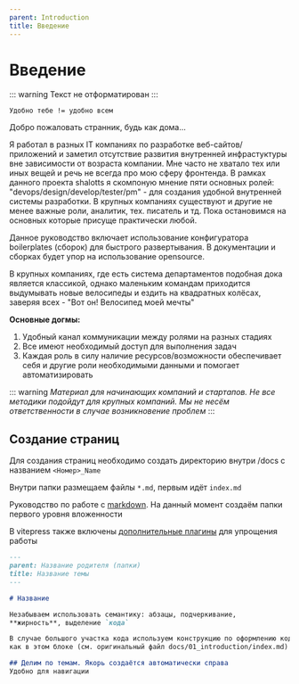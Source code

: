 ```yaml
---
parent: Introduction
title: Введение
---
```


# Введение

::: warning
Текст не отформатирован
:::

`Удобно тебе != удобно всем`

Добро пожаловать странник, будь как дома...

Я работал в разных IT компаниях по разработке веб-сайтов/приложений и заметил отсутствие развития
внутренней инфрастуктуры вне зависимости от возраста компании. Мне часто не хватало тех или иных
вещей и речь не всегда про мою сферу фронтенда. В рамках данного проекта shalotts я скомпоную
мнение пяти основных ролей: "devops/design/develop/tester/pm" - для создания удобной внутренней
системы разработки. В крупных
компаниях существуют и другие не менее важные роли, аналитик,
тех.
писатель и тд. Пока остановимся на основных которые присуще практически любой.

Данное руководство включает использование конфигуратора boilerplates (сборок) для быстрого
развертывания. В документации и сборках будет упор на использование opensource.

В крупных компаниях, где есть система департаментов подобная дока является классикой, однако
маленьким командам приходится выдумывать новые велосипеды и ездить на квадратных колёсах,
заверяя всех - "Вот он! Велосипед моей мечты"

**Основные догмы:**

1) Удобный канал коммуникации между ролями на разных стадиях
2) Все имеют необходимый доступ для выполнения задач
3) Каждая роль в силу наличие ресурсов/возможности обеспечивает себя и другие роли необходимыми
   данными и помогает автоматизировать

::: warning
*Материал для начинающих компаний и стартапов. Не все методики подойдут для крупных компаний.
Мы не несём ответственности в случае возникновение проблем*
:::

## Создание страниц

Для создания страниц необходимо создать директорию внутри /docs с названием `<Номер>_Name`

Внутри папки размещаем файлы `*.md`, первым идёт `index.md`

Руководство по работе с [markdown](https://gist.github.com/Jekins/2bf2d0638163f1294637).
На данный момент создаём папки первого уровня вложенности

В vitepress также включены [дополнительные плагины](https://vitepress.dev/guide/markdown) для
упрощения работы

```markdown
---
parent: Название родителя (папки)
title: Название темы
---

# Название

Незабываем использовать семантику: абзацы, подчеркивание,
**жирность**, выделение `кода`

В случае большого участка кода используем конструкцию по оформлению кода 
как в этом блоке (см. оригинальный файл docs/01_introduction/index.md)

## Делим по темам. Якорь создаётся автоматически справа
Удобно для навигации

```